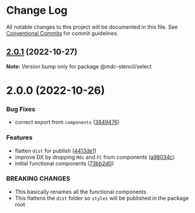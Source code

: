 # Change Log

All notable changes to this project will be documented in this file.
See [Conventional Commits](https://conventionalcommits.org) for commit guidelines.

## [2.0.1](https://github.com/mdc-stencil/mdc-stencil/compare/@mdc-stencil/select@2.0.0...@mdc-stencil/select@2.0.1) (2022-10-27)

**Note:** Version bump only for package @mdc-stencil/select





# 2.0.0 (2022-10-26)


### Bug Fixes

* correct export from `components` ([3849476](https://github.com/mdc-stencil/mdc-stencil/commit/3849476e21da3c79145de1c6e8ceb0075cfeeb17))


### Features

* flatten `dist` for publish ([4413de1](https://github.com/mdc-stencil/mdc-stencil/commit/4413de1abfa307e3e20f4c44db10f226582571b6))
* improve DX by dropping `Mdc` and `FC` from components ([a98034c](https://github.com/mdc-stencil/mdc-stencil/commit/a98034cb3641d83393b2a126d041eee3f7c37812))
* initial functional components ([73bb2d0](https://github.com/mdc-stencil/mdc-stencil/commit/73bb2d0b69626f804460a93b11fa125458b35413))


### BREAKING CHANGES

* This basically renames all the functional components
* This flattens the `dist` folder so `styles` will be published in the package root
